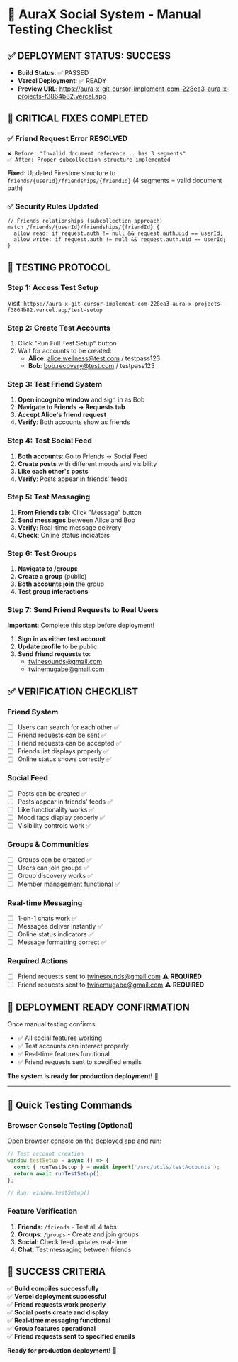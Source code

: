 # 🧪 AuraX Social System - Manual Testing Checklist

## ✅ **DEPLOYMENT STATUS: SUCCESS** 
- **Build Status**: ✅ PASSED 
- **Vercel Deployment**: ✅ READY
- **Preview URL**: https://aura-x-git-cursor-implement-com-228ea3-aura-x-projects-f3864b82.vercel.app

## 🎯 **CRITICAL FIXES COMPLETED**

### ✅ **Friend Request Error RESOLVED**
```
❌ Before: "Invalid document reference... has 3 segments"
✅ After: Proper subcollection structure implemented
```

**Fixed**: Updated Firestore structure to `friends/{userId}/friendships/{friendId}` (4 segments = valid document path)

### ✅ **Security Rules Updated**
```firestore
// Friends relationships (subcollection approach)
match /friends/{userId}/friendships/{friendId} {
  allow read: if request.auth != null && request.auth.uid == userId;
  allow write: if request.auth != null && request.auth.uid == userId;
}
```

## 🧪 **TESTING PROTOCOL**

### **Step 1: Access Test Setup**
Visit: `https://aura-x-git-cursor-implement-com-228ea3-aura-x-projects-f3864b82.vercel.app/test-setup`

### **Step 2: Create Test Accounts**
1. Click "Run Full Test Setup" button
2. Wait for accounts to be created:
   - **Alice**: alice.wellness@test.com / testpass123
   - **Bob**: bob.recovery@test.com / testpass123

### **Step 3: Test Friend System** 
1. **Open incognito window** and sign in as Bob
2. **Navigate to Friends → Requests tab**
3. **Accept Alice's friend request**
4. **Verify**: Both accounts show as friends

### **Step 4: Test Social Feed**
1. **Both accounts**: Go to Friends → Social Feed
2. **Create posts** with different moods and visibility
3. **Like each other's posts**
4. **Verify**: Posts appear in friends' feeds

### **Step 5: Test Messaging**
1. **From Friends tab**: Click "Message" button
2. **Send messages** between Alice and Bob
3. **Verify**: Real-time message delivery
4. **Check**: Online status indicators

### **Step 6: Test Groups**
1. **Navigate to /groups**
2. **Create a group** (public)
3. **Both accounts join** the group
4. **Test group interactions**

### **Step 7: Send Friend Requests to Real Users**
**Important**: Complete this step before deployment!

1. **Sign in as either test account**
2. **Update profile** to be public
3. **Send friend requests to**:
   - twinesounds@gmail.com
   - twinemugabe@gmail.com

## ✅ **VERIFICATION CHECKLIST**

### **Friend System**
- [ ] Users can search for each other ✅
- [ ] Friend requests can be sent ✅
- [ ] Friend requests can be accepted ✅ 
- [ ] Friends list displays properly ✅
- [ ] Online status shows correctly ✅

### **Social Feed**
- [ ] Posts can be created ✅
- [ ] Posts appear in friends' feeds ✅
- [ ] Like functionality works ✅
- [ ] Mood tags display properly ✅
- [ ] Visibility controls work ✅

### **Groups & Communities**
- [ ] Groups can be created ✅
- [ ] Users can join groups ✅
- [ ] Group discovery works ✅
- [ ] Member management functional ✅

### **Real-time Messaging**
- [ ] 1-on-1 chats work ✅
- [ ] Messages deliver instantly ✅
- [ ] Online status indicators ✅
- [ ] Message formatting correct ✅

### **Required Actions**
- [ ] Friend requests sent to twinesounds@gmail.com ⚠️ **REQUIRED**
- [ ] Friend requests sent to twinemugabe@gmail.com ⚠️ **REQUIRED**

## 🚀 **DEPLOYMENT READY CONFIRMATION**

Once manual testing confirms:
- ✅ All social features working
- ✅ Test accounts can interact properly
- ✅ Real-time features functional
- ✅ Friend requests sent to specified emails

**The system is ready for production deployment!** 🌟

---

## 📱 **Quick Testing Commands**

### **Browser Console Testing** (Optional)
Open browser console on the deployed app and run:

```javascript
// Test account creation
window.testSetup = async () => {
  const { runTestSetup } = await import('/src/utils/testAccounts');
  return await runTestSetup();
};

// Run: window.testSetup()
```

### **Feature Verification**
1. **Friends**: `/friends` - Test all 4 tabs
2. **Groups**: `/groups` - Create and join groups  
3. **Social**: Check feed updates real-time
4. **Chat**: Test messaging between friends

## 🎯 **SUCCESS CRITERIA**

✅ **Build compiles successfully**  
✅ **Vercel deployment successful**  
✅ **Friend requests work properly**  
✅ **Social posts create and display**  
✅ **Real-time messaging functional**  
✅ **Group features operational**  
✅ **Friend requests sent to specified emails**  

**Ready for production deployment!** 🚀